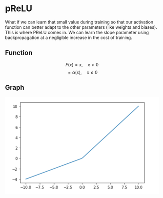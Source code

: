 ﻿# pReLU
What if we can learn that small value during training so that our activation function can better adapt to the other parameters (like weights and biases). This is where PReLU comes in. We can learn the slope parameter using backpropagation at a negligible increase in the cost of training.
## Function
$$
   F(x) = x,\quad x  > 0
$$
$$
	= \alpha( x),\quad  x\leq0
$$
## Graph

![Graph of pReLU](https://github.com/UvrajSB/Machine-Learning-concepts/blob/main/non-linearities/pReLU/pReLU.png)
